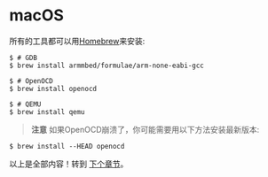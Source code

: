 # macOS

所有的工具都可以用[Homebrew]来安装:

[Homebrew]: http://brew.sh/

``` text
$ # GDB
$ brew install armmbed/formulae/arm-none-eabi-gcc

$ # OpenOCD
$ brew install openocd

$ # QEMU
$ brew install qemu
```

> **注意** 如果OpenOCD崩溃了，你可能需要用以下方法安装最新版本: 

```text
$ brew install --HEAD openocd
```

以上是全部内容！转到 [下个章节]。

[下个章节]: verify.md

